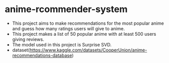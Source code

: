 # anime-rcommender-system
* This project aims to make recommendations for the most popular anime and guess how many ratings users will give to anime.
* This project makes a list of 50 popular anime with at least 500 users giving reviews.
* The model used in this project is Surprise SVD.
* dataset(https://www.kaggle.com/datasets/CooperUnion/anime-recommendations-database)
